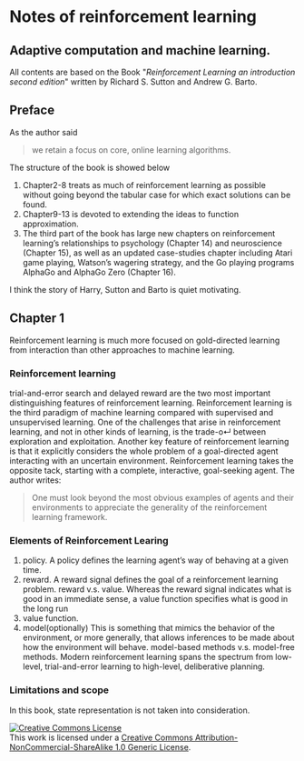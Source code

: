 # Notes of reinforcement learning
## Adaptive computation and machine learning.
All contents are based on the Book "*Reinforcement Learning an introduction second edition*" written by Richard S. Sutton and Andrew G. Barto. 

## Preface
As the author said 
> we retain a focus on core, online learning algorithms.

The structure of the book is showed below
1. Chapter2-8 treats as much of reinforcement learning as possible without going beyond the tabular case for which exact solutions can be found.
2. Chapter9-13 is devoted to extending the ideas to function approximation.
3. The third part of the book has large new chapters on reinforcement learning’s relationships to psychology
(Chapter 14) and neuroscience (Chapter 15), as well as an updated case-studies chapter including Atari game playing, Watson’s wagering strategy, and the Go playing programs AlphaGo and AlphaGo Zero (Chapter 16).

I think the story of Harry, Sutton and Barto is quiet motivating.

##  Chapter 1
Reinforcement learning is much more focused on gold-directed learning from interaction than other approaches to machine learning.
### Reinforcement learning
trial-and-error search and delayed reward are the two most important distinguishing features of reinforcement learning. Reinforcement learning is the third paradigm of machine learning compared with supervised and unsupervised learning. One of the challenges that arise in reinforcement learning, and not in other kinds of learning, is the trade-o↵ between exploration and exploitation. Another key feature of reinforcement learning is that it explicitly considers the whole problem of a goal-directed agent interacting with an uncertain environment. Reinforcement learning takes the opposite tack, starting with a complete, interactive, goal-seeking agent. 
The author writes:
> One must look beyond the most obvious examples of agents and their environments to appreciate the generality of the reinforcement learning framework.

### Elements of Reinforcement Learing
1. policy. A policy defines the learning agent’s way of behaving at a given time. 
2. reward. A reward signal defines the goal of a reinforcement learning problem. reward v.s. value. Whereas the reward signal indicates what is good in an immediate sense, a value function specifies what is good in the long run
3. value function. 
4. model(optionally) This is something that mimics the behavior of the environment, or more generally, that allows inferences to be made about how the environment will behave. model-based methods v.s. model-free methods. Modern reinforcement learning spans the spectrum from low-level, trial-and-error learning to high-level, deliberative planning.

### Limitations and scope
In this book, state representation is not taken into consideration.

<a rel="license" href="http://creativecommons.org/licenses/by-nc-sa/1.0/"><img alt="Creative Commons License" style="border-width:0" src="https://i.creativecommons.org/l/by-nc-sa/1.0/88x31.png" /></a><br />This work is licensed under a <a rel="license" href="http://creativecommons.org/licenses/by-nc-sa/1.0/">Creative Commons Attribution-NonCommercial-ShareAlike 1.0 Generic License</a>.